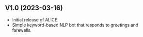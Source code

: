 
V1.0 (2023-03-16)
-----------------
- Initial release of ALICE.
- Simple keyword-based NLP bot that responds to greetings and farewells.
